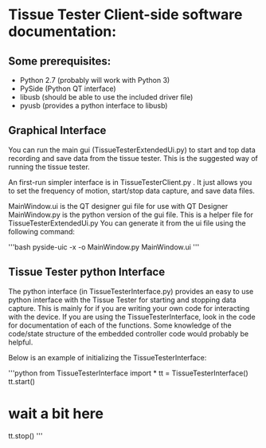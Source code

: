 # Tissue Tester Client-side software documentation:

## Some prerequisites:
- Python 2.7 (probably will work with Python 3)
- PySide (Python QT interface)
- libusb (should be able to use the included driver file)
- pyusb (provides a python interface to libusb)

## Graphical Interface

You can run the main gui (TissueTesterExtendedUi.py) to start and top data recording and save data from the tissue tester. This is the suggested way of running the tissue tester.

An first-run simpler interface is in TissueTesterClient.py . It just allows you to set the frequency of motion, start/stop data capture, and save data files.

MainWindow.ui is the QT designer gui file for use with QT Designer
MainWindow.py is the python version of the gui file. This is a helper file for TissueTesterExtendedUi.py You can generate it from the ui file using the following command: 

'''bash
pyside-uic -x -o MainWindow.py MainWindow.ui
'''
## Tissue Tester python Interface
The python interface (in TissueTesterInterface.py) provides an easy to use python interface with the Tissue Tester for starting and stopping data capture.
This is mainly for if you are writing your own code for interacting with the device. If you are using the TissueTesterInterface, look in the code for documentation of each of the functions. Some knowledge of the code/state structure of the embedded controller code would probably be helpful.

Below is an example of initializing the TissueTesterInterface:

'''python
from TissueTesterInterface import *
tt = TissueTesterInterface()
tt.start()
# wait a bit here
tt.stop()
'''

